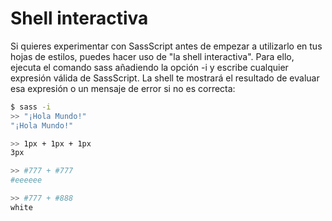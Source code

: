 # Shell interactiva

Si quieres experimentar con SassScript antes de empezar a utilizarlo en tus hojas de estilos, puedes hacer uso de "la shell interactiva". Para ello, ejecuta el comando sass añadiendo la opción -i y escribe cualquier expresión válida de SassScript. La shell te mostrará el resultado de evaluar esa expresión o un mensaje de error si no es correcta:

```sh
$ sass -i
>> "¡Hola Mundo!"
"¡Hola Mundo!"

>> 1px + 1px + 1px
3px

>> #777 + #777
#eeeeee

>> #777 + #888
white
```
